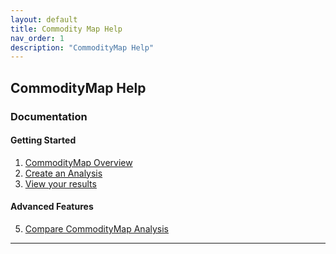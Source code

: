 ```yaml
---
layout: default
title: Commodity Map Help 
nav_order: 1
description: "CommodityMap Help"
---
```



## CommodityMap Help
### Documentation
#### Getting Started
1. [CommodityMap Overview](Overview.md)
2. [Create an Analysis](CreatingAnalysisYourCommodities.md)
3. [View your results](ViewingYourCommodityMapAnalysis.md)



#### Advanced Features
5. [Compare CommodityMap Analysis](ComparingCommodityMapAnalyses.md)
---